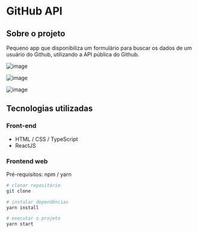 # GitHub API

## Sobre o projeto
Pequeno app que disponibiliza um formulário para buscar os dados de um usuário do Github, utilizando a API pública do Github.

![image](https://github.com/gsoaresdz/bds-desafio-integracao-com-api/assets/69989654/5f9fecf2-6b3e-4416-ba19-dbfc3540b9f3)

![image](https://github.com/gsoaresdz/bds-desafio-integracao-com-api/assets/69989654/c6f62403-682e-4f69-bbf9-7fd1cb480371)

![image](https://github.com/gsoaresdz/bds-desafio-integracao-com-api/assets/69989654/9be5b62e-9c2d-454d-aaeb-27404c7125ae)

## Tecnologias utilizadas

### Front-end
- HTML / CSS / TypeScript
- ReactJS

### Frontend web
Pré-requisitos: npm / yarn

```bash
# clonar repositório
git clone 

# instalar dependências
yarn install

# executar o projeto
yarn start
```
